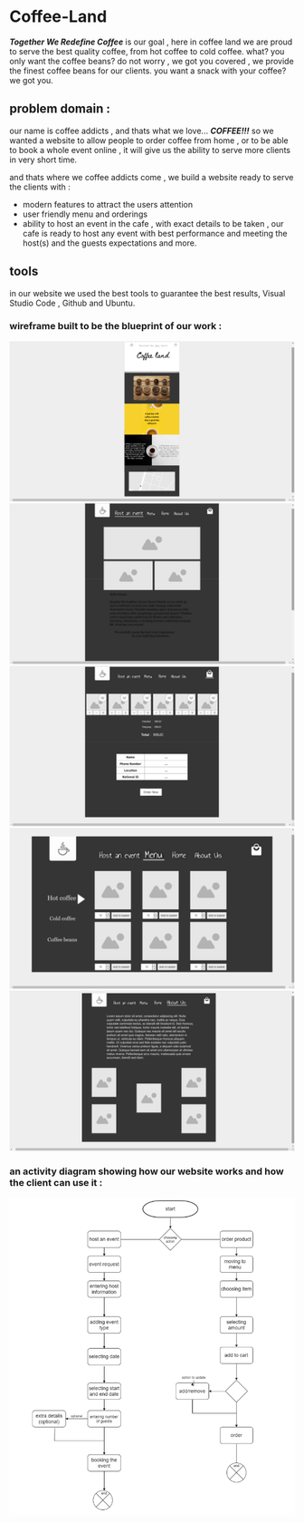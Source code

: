 # Coffee-Land

***Together We Redefine Coffee*** is our goal , here in coffee land we are proud to serve the best quality coffee, from hot coffee to cold coffee.
what? you only want the coffee beans? do not worry , we got you covered , we provide the finest coffee beans for our clients.
you want a snack with your coffee? we got you.

## problem domain : 

our name is coffee addicts , and thats what we love... ***COFFEE!!!*** so we wanted a website to allow people to order coffee from home , or to be able to book a whole event online , it will give us the ability to serve more clients in very short time.

and thats where we coffee addicts come , we build a website ready to serve the clients with : 
+ modern features to attract the users attention 
+ user friendly menu and orderings 
+ ability to host an event in the cafe , with exact details to be taken , our cafe is ready to host any event with best performance and meeting the host(s) and the guests expectations and more.





## tools 

in our website we used the best tools to guarantee the best results, Visual Studio Code , Github and Ubuntu.

### wireframe built to be the blueprint of our work : 

![wireframe1](img/wireframe(1).jpg)
![wireframe2](img/wireframe(2).jpg)
![wireframe3](img/wireframe(3).jpg)
![wireframe4](img/wireframe(4).jpg)
![wireframe5](img/wireframe(5).jpg)



### an activity diagram showing how our website works and how the client can use it : 



![activity diagram](img/activity.jpg)


